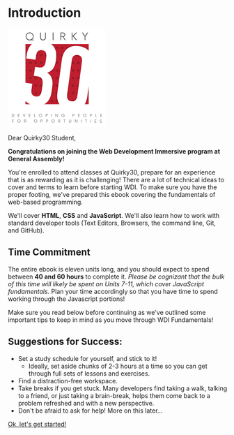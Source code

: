 # Introduction

![](../.gitbook/assets/q30%20%281%29.png)

Dear Quirky30 Student,

**Congratulations on joining the Web Development Immersive program at General Assembly!**

You're enrolled to attend classes at Quirky30, prepare for an experience that is as rewarding as it is challenging! There are a lot of technical ideas to cover and terms to learn before starting WDI. To make sure you have the proper footing, we've prepared this ebook covering the fundamentals of web-based programming.

We'll cover **HTML**, **CSS** and **JavaScript**. We'll also learn how to work with standard developer tools \(Text Editors, Browsers, the command line, Git, and GitHub\).

## Time Commitment

The entire ebook is eleven units long, and you should expect to spend between **40 and 60 hours** to complete it. _Please be cognizant that the bulk of this time will likely be spent on Units 7-11, which cover JavaScript fundamentals._ Plan your time accordingly so that you have time to spend working through the Javascript portions!

Make sure you read below before continuing as we've outlined some important tips to keep in mind as you move through WDI Fundamentals!

## Suggestions for Success:

* Set a study schedule for yourself, and stick to it!
  * Ideally, set aside chunks of 2-3 hours at a time so you can get through full sets of lessons and exercises.
* Find a distraction-free workspace.
* Take breaks if you get stuck.  Many developers find taking a walk, talking to a friend, or just taking a brain-break, helps them come back to a problem refreshed and with a new perspective.
* Don't be afraid to ask for help! More on this later...

[Ok, let's get started!](units-and-lessons.md)

